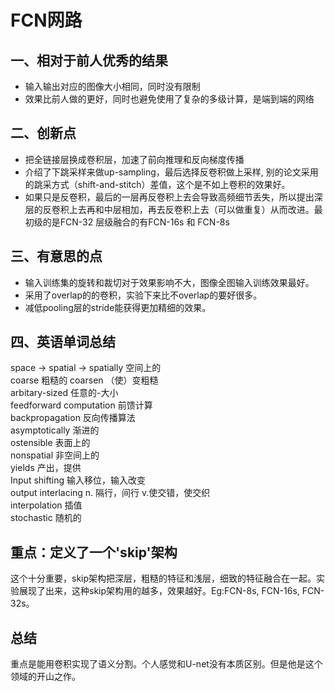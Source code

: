 # FCN网路

## 一、相对于前人优秀的结果
 * 输入输出对应的图像大小相同，同时没有限制
 * 效果比前人做的更好，同时也避免使用了复杂的多级计算，是端到端的网络

## 二、创新点
 * 把全链接层换成卷积层，加速了前向推理和反向梯度传播
 * 介绍了下跳采样来做up-sampling，最后选择反卷积做上采样, 别的论文采用的跳采方式（shift-and-stitch）差值，这个是不如上卷积的效果好。
 * 如果只是反卷积，最后的一层再反卷积上去会导致高频细节丢失，所以提出深层的反卷积上去再和中层相加，再去反卷积上去（可以做重复）从而改进。最初级的是FCN-32 层级融合的有FCN-16s 和 FCN-8s

## 三、有意思的点
 * 输入训练集的旋转和裁切对于效果影响不大，图像全图输入训练效果最好。
 * 采用了overlap的的卷积，实验下来比不overlap的要好很多。  
 * 减低pooling层的stride能获得更加精细的效果。

## 四、英语单词总结
space -> spatial -> spatially  空间上的 \
coarse 粗糙的 coarsen （使）变粗糙 \
arbitary-sized 任意的-大小 \
feedforward computation 前馈计算 \
backpropagation 反向传播算法 \
asymptotically 渐进的 \
ostensible 表面上的 \
nonspatial 非空间上的 \
yields 产出，提供 \
Input shifting 输入移位，输入改变 \
output interlacing n. 隔行，间行 v.使交错，使交织 \
interpolation 插值 \
stochastic 随机的 

## 重点：定义了一个'skip'架构
这个十分重要，skip架构把深层，粗糙的特征和浅层，细致的特征融合在一起。实验展现了出来，这种skip架构用的越多，效果越好。Eg:FCN-8s, FCN-16s, FCN-32s。

## 总结
重点是能用卷积实现了语义分割。个人感觉和U-net没有本质区别。但是他是这个领域的开山之作。